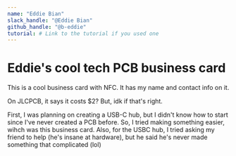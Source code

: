 ```yaml
---
name: "Eddie Bian"
slack_handle: "@Eddie Bian"
github_handle: "@b-eddie"
tutorial: # Link to the tutorial if you used one
---
```


# Eddie's cool tech PCB business card
<!-- Describe your board in 2-3 sentences. What are you making? What will it do? -->
This is a cool business card with NFC. It has my name and contact info on it.

<!-- How much is it going to cost? -->
On JLCPCB, it says it costs $2? But, idk if that's right.

<!-- Tell us a little bit about your design process. What were some challenges? What helped? ***Totally optional*** -->
First, I was planning on creating a USB-C hub, but I didn't know how to start since I've never created a PCB before. So, I tried making something easier, wihch was this business card. Also, for the USBC hub, I tried asking my friend to help (he's insane at hardware), but he said he's never made something that complicated (lol)
